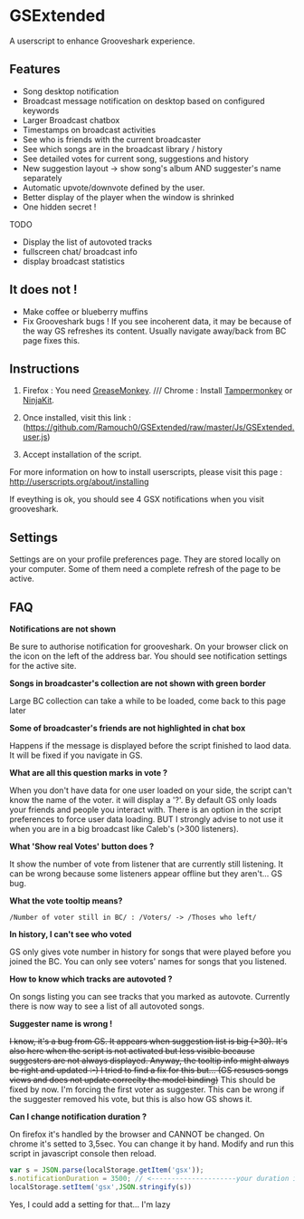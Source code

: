 GSExtended
==========

A userscript to enhance Grooveshark experience.

Features
---------

* Song desktop notification
* Broadcast message notification on desktop based on configured keywords
* Larger Broadcast chatbox
* Timestamps on broadcast activities
* See who is friends with the current broadcaster
* See which songs are in the broadcast library / history
* See detailed votes for current song, suggestions and history
* New suggestion layout -> show song's album AND suggester's name separately
* Automatic upvote/downvote defined by the user.
* Better display of the player when the window is shrinked
* One hidden secret !

TODO
- Display the list of autovoted tracks
- fullscreen chat/ broadcast info 
- display broadcast statistics

It does not !
---------------------
* Make coffee or blueberry muffins
* Fix Grooveshark bugs ! If you see incoherent data, it may be because of the way GS refreshes its content. 
	Usually navigate away/back from BC page fixes this.

Instructions
------------


1. Firefox : You need [GreaseMonkey](https://addons.mozilla.org/fr/firefox/addon/greasemonkey/). ///  Chrome :  Install [Tampermonkey](https://chrome.google.com/webstore/detail/tampermonkey/dhdgffkkebhmkfjojejmpbldmpobfkfo?hl=en) 
	or [NinjaKit](https://chrome.google.com/webstore/detail/gpbepnljaakggeobkclonlkhbdgccfek).


2. Once installed, visit this link : (https://github.com/Ramouch0/GSExtended/raw/master/Js/GSExtended.user.js)
3. Accept installation of the script.

For more information on how to install userscripts, please visit this page : http://userscripts.org/about/installing

If eveything is ok, you should see 4 GSX notifications when you visit grooveshark.

Settings
---------

Settings are on your profile preferences page.
They are stored locally on your computer.
Some of them need a complete refresh of the page to be active.



FAQ
----
**Notifications are not shown**

Be sure to authorise notification for grooveshark. On your browser click on the icon on the left of the address bar.
You should see notification settings for the active site.

**Songs in broadcaster's collection are not shown with green border**

Large BC collection can take a while to be loaded, come back to this page later

**Some of broadcaster's friends are not highlighted in chat box**

Happens if the message is displayed before the script finished to laod data. It will be fixed if you navigate in GS.

**What are all this question marks in vote ?**

When you don't have data for one user loaded on your side, the script can't know the name of the voter. it will display a '?'.
By default GS only loads your friends and people you interact with. There is an option in the script preferences to force user data loading. BUT I strongly advise to not use it when you are in a big broadcast like Caleb's (>300 listeners).


**What 'Show real Votes' button does ?**

It show the number of vote from listener that are currently still listening.
It can be wrong because some listeners appear offline but they aren't... GS bug.

**What the vote tooltip means?**
```
/Number of voter still in BC/ : /Voters/ -> /Thoses who left/
```

**In history, I can't see who voted**

GS only gives vote number in history for songs that were played before you joined the BC. 
You can only see voters' names for songs that you listened.

**How to know which tracks are autovoted ?**

On songs listing you can see tracks that you marked as autovote. Currently there is now way to see a list of all autovoted songs.

**Suggester name is wrong !**

~~I know, it's a bug from GS. It appears when suggestion list is big (>30). It's also here when the script is not activated but less visible because suggesters are not always displayed.
Anyway, the tooltip info might always be right and updated :-)
I tried to find a fix for this but... (GS resuses songs views and does not update correclty the model binding)~~
This should be fixed by now. I'm forcing the first voter as suggester. This can be wrong if the suggester removed his vote, but this is also how GS shows it.

**Can I change notification duration ?**

On firefox it's handled by the browser and CANNOT be changed. 
On chrome it's setted to 3,5sec. You can change it by hand. Modify and run this script in javascript console then reload.
```javascript
var s = JSON.parse(localStorage.getItem('gsx'));
s.notificationDuration = 3500; // <---------------------your duration in ms
localStorage.setItem('gsx',JSON.stringify(s))
```
Yes, I could add a setting for that... I'm lazy
